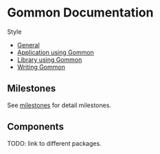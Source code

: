 # Gommon Documentation

Style

- [General](style.md)
- [Application using Gommon](style-application.md)
- [Library using Gommon](style-library.md)
- [Writing Gommon](style-gommon.md)

## Milestones

See [milestones](milestones) for detail milestones.

## Components

TODO: link to different packages.